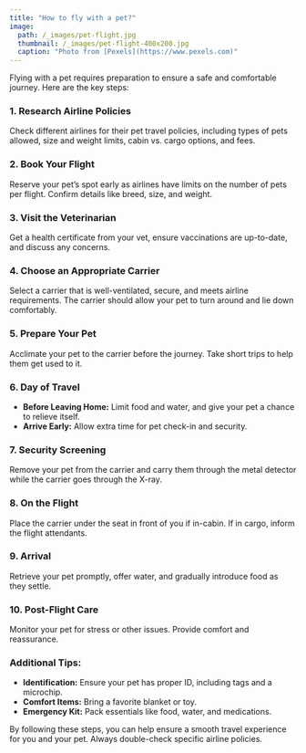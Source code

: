 ```yaml
---
title: "How to fly with a pet?"
image: 
  path: /_images/pet-flight.jpg
  thumbnail: /_images/pet-flight-400x200.jpg
  caption: "Photo from [Pexels](https://www.pexels.com)"
---
```


Flying with a pet requires preparation to ensure a safe and comfortable journey. Here are the key steps:

### 1. Research Airline Policies
Check different airlines for their pet travel policies, including types of pets allowed, size and weight limits, cabin vs. cargo options, and fees.

### 2. Book Your Flight
Reserve your pet’s spot early as airlines have limits on the number of pets per flight. Confirm details like breed, size, and weight.

### 3. Visit the Veterinarian
Get a health certificate from your vet, ensure vaccinations are up-to-date, and discuss any concerns.

### 4. Choose an Appropriate Carrier
Select a carrier that is well-ventilated, secure, and meets airline requirements. The carrier should allow your pet to turn around and lie down comfortably.

### 5. Prepare Your Pet
Acclimate your pet to the carrier before the journey. Take short trips to help them get used to it.

### 6. Day of Travel
- **Before Leaving Home:** Limit food and water, and give your pet a chance to relieve itself.
- **Arrive Early:** Allow extra time for pet check-in and security.

### 7. Security Screening
Remove your pet from the carrier and carry them through the metal detector while the carrier goes through the X-ray.

### 8. On the Flight
Place the carrier under the seat in front of you if in-cabin. If in cargo, inform the flight attendants.

### 9. Arrival
Retrieve your pet promptly, offer water, and gradually introduce food as they settle.

### 10. Post-Flight Care
Monitor your pet for stress or other issues. Provide comfort and reassurance.

### Additional Tips:
- **Identification:** Ensure your pet has proper ID, including tags and a microchip.
- **Comfort Items:** Bring a favorite blanket or toy.
- **Emergency Kit:** Pack essentials like food, water, and medications.

By following these steps, you can help ensure a smooth travel experience for you and your pet. Always double-check specific airline policies.
